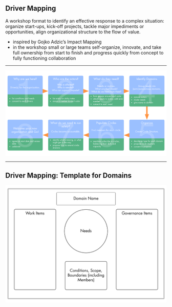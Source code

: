 ## Driver Mapping

A workshop format to identify an effective response to a complex situation: organize start-ups, kick-off projects, tackle major impediments or opportunities, align organizational structure to the flow of value.

* inspired by Gojko Adzic’s Impact Mapping
* in the workshop small or large teams self-organize, innovate, and take full ownership from start to finish and progress quickly from concept to fully functioning collaboration


---


![inline,fit](img/tension-driver-domain/driver-mapping.png)

---

## Driver Mapping: Template for Domains 

![inline,fit](img/tension-driver-domain/domain-template.png)